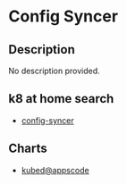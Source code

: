 # Config Syncer

## Description

No description provided.

## k8 at home search

- [config-syncer](https://nanne.dev/k8s-at-home-search/#/config-syncer)

## Charts

- [kubed@appscode](https://charts.appscode.com/stable/)
